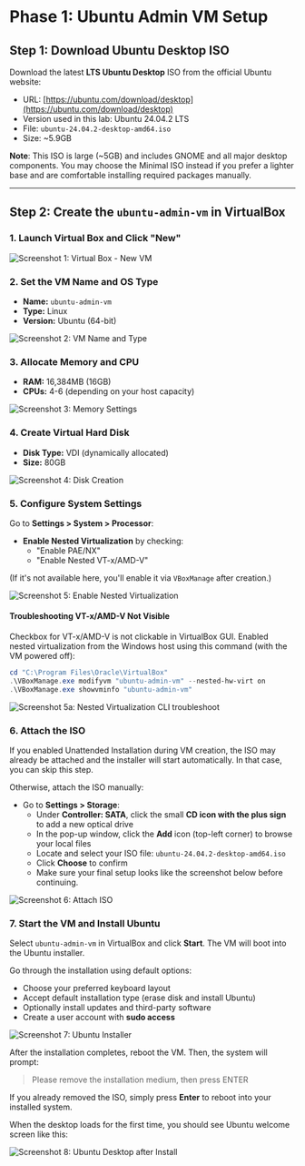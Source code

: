 # Phase 1: Ubuntu Admin VM Setup

## Step 1: Download Ubuntu Desktop ISO

Download the latest **LTS Ubuntu Desktop** ISO from the official Ubuntu website:

- URL: [https://ubuntu.com/download/desktop](https://ubuntu.com/download/desktop) 
- Version used in this lab: Ubuntu 24.04.2 LTS
- File: `ubuntu-24.04.2-desktop-amd64.iso`
- Size: ~5.9GB

**Note**: This ISO is large (~5GB) and includes GNOME and all major desktop components. You may choose the Minimal ISO instead if you prefer a lighter base and are comfortable installing required packages manually.

---

## Step 2: Create the `ubuntu-admin-vm` in VirtualBox

### 1. Launch Virtual Box and Click "New"

![Screenshot 1: Virtual Box - New VM](../screenshots/01-vbox-new.png)

### 2. Set the VM Name and OS Type

- **Name:** `ubuntu-admin-vm`
- **Type:** Linux
- **Version:** Ubuntu (64-bit)

![Screenshot 2: VM Name and Type](../screenshots/02-vbox-name-type.png)

### 3. Allocate Memory and CPU

- **RAM:** 16,384MB (16GB)
- **CPUs:** 4-6 (depending on your host capacity)

![Screenshot 3: Memory Settings](../screenshots/03-vbox-memory.png)

### 4. Create Virtual Hard Disk

- **Disk Type:** VDI (dynamically allocated)
- **Size:** 80GB

![Screenshot 4: Disk Creation](../screenshots/04-vbox-disk.png)

### 5. Configure System Settings

Go to **Settings > System > Processor**:
- **Enable Nested Virtualization** by checking:
    - "Enable PAE/NX"
    - "Enable Nested VT-x/AMD-V"

(If it's not available here, you'll enable it via `VBoxManage` after creation.)

![Screenshot 5: Enable Nested Virtualization](../screenshots/05-vbox-cpu-nested.png)

 #### Troubleshooting VT-x/AMD-V Not Visible

 Checkbox for VT-x/AMD-V is not clickable in VirtualBox GUI. Enabled nested virtualization from the Windows host using this command (with the VM powered off):

 ```powershell
cd "C:\Program Files\Oracle\VirtualBox"
.\VBoxManage.exe modifyvm "ubuntu-admin-vm" --nested-hw-virt on
.\VBoxManage.exe showvminfo "ubuntu-admin-vm"
```
![Screenshot 5a: Nested Virtualization CLI troubleshoot](../screenshots/05a-vbox-cpu-nested-cli-troubleshoot.png)

### 6. Attach the ISO

If you enabled Unattended Installation during VM creation, the ISO may already be attached and the installer will start automatically. In that case, you can skip this step.

Otherwise, attach the ISO manually:

- Go to **Settings > Storage**:
    - Under **Controller: SATA**, click the small **CD icon with the plus sign** to add a new optical drive
    - In the pop-up window, click the **Add** icon (top-left corner) to browse your local files
    - Locate and select your ISO file: `ubuntu-24.04.2-desktop-amd64.iso`
    - Click **Choose** to confirm
    - Make sure your final setup looks like the screenshot below before continuing.

![Screenshot 6: Attach ISO](../screenshots/06-vbox-iso.png)

### 7. Start the VM and Install Ubuntu

Select `ubuntu-admin-vm` in VirtualBox and click **Start**. The VM will boot into the Ubuntu installer.

Go through the installation using default options:

- Choose your preferred keyboard layout
- Accept default installation type (erase disk and install Ubuntu)
- Optionally install updates and third-party software
- Create a user account with **sudo access**

![Screenshot 7: Ubuntu Installer](../screenshots/07-vbox-install-ubuntu.png)

After the installation completes, reboot the VM. Then, the system will prompt:

> Please remove the installation medium, then press ENTER

If you already removed the ISO, simply press **Enter** to reboot into your installed system.

When the desktop loads for the first time, you should see Ubuntu welcome screen like this:

![Screenshot 8: Ubuntu Desktop after Install](../screenshots/08-vbox-installed-desktop.png)